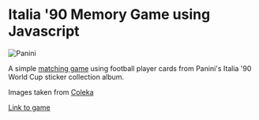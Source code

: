 # Italia '90 Memory Game using Javascript

![Panini](https://upload.wikimedia.org/wikipedia/fr/c/c4/Logo_panini.jpg)

A simple [matching game](https://en.wikipedia.org/wiki/Matching_game) using football player cards from Panini's Italia '90 World Cup sticker collection album.

Images taken from [Coleka](https://www.coleka.com/fr/stikers-autocollants/stickers-panini/albums-de-foot-panini/italia-90-world-cup_r14144)

[Link to game](https://luisromeroaraya.github.io/js-memory-game-italia-90/)
